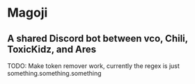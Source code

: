 # Magoji

## A shared Discord bot between vco, Chili, ToxicKidz, and Ares

TODO: Make token remover work, currently the regex is just something.something.something